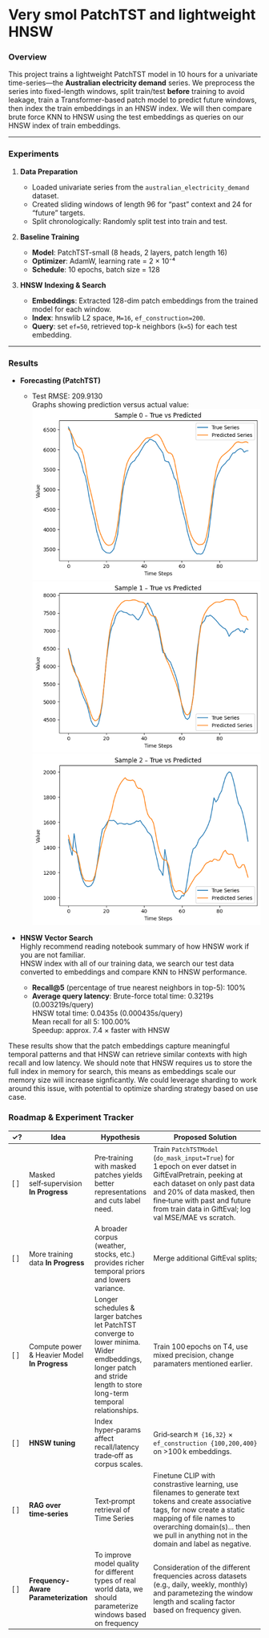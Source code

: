 # Very smol PatchTST and lightweight HNSW

### Overview
This project trains a lightweight PatchTST model in 10 hours for a univariate time-series—the **Australian electricity demand** series. We preprocess the series into fixed-length windows, split train/test **before** training to avoid leakage, train a Transformer-based patch model to predict future windows, then index the train embeddings in an HNSW index. We will then compare brute force KNN to HNSW using the test embeddings as queries on our HNSW index of train embeddings.

---

### Experiments

1. **Data Preparation**  
   - Loaded univariate series from the `australian_electricity_demand` dataset.  
   - Created sliding windows of length 96 for “past” context and 24 for “future” targets.  
   - Split chronologically: Randomly split test into train and test.

2. **Baseline Training**  
   - **Model**: PatchTST-small (8 heads, 2 layers, patch length 16)  
   - **Optimizer**: AdamW, learning rate = 2 × 10⁻⁴  
   - **Schedule**: 10 epochs, batch size = 128  

3. **HNSW Indexing & Search**  
   - **Embeddings**: Extracted 128-dim patch embeddings from the trained model for each window.  
   - **Index**: hnswlib L2 space, `M=16`, `ef_construction=200`.  
   - **Query**: set `ef=50`, retrieved top-k neighbors (`k=5`) for each test embedding.

---

### Results

- **Forecasting (PatchTST)**  
  - Test RMSE: 209.9130    
  Graphs showing prediction versus actual value:     
![alt text](graphs/output.png)
![alt text](graphs/output1.png)
![alt text](graphs/output2.png)

- **HNSW Vector Search**  
Highly recommend reading notebook summary of how HNSW work if you are not familiar.  
HNSW index with all of our training data, we search our test data converted to embeddings and compare KNN to HNSW performance.
  - **Recall@5** (percentage of true nearest neighbors in top-5): 100%
  - **Average query latency**: Brute-force total time: 0.3219s (0.003219s/query)     
                               HNSW total time: 0.0435s (0.000435s/query)     
                               Mean recall for all 5: 100.00%    
                               Speedup: approx. 7.4 × faster with HNSW    

These results show that the patch embeddings capture meaningful temporal patterns and that HNSW can retrieve similar contexts with high recall and low latency. We should note that HNSW requires us to store the full index in memory for search, this means as embeddings scale our memory size will increase signficantly. We could leverage sharding to work around this issue, with potential to optimize sharding strategy based on use case.


### Roadmap & Experiment Tracker

| ✓? | Idea                         | Hypothesis                                                                                           | Proposed Solution                                                                                                           |
|----|------------------------------|------------------------------------------------------------------------------------------------------|-----------------------------------------------------------------------------------------------------------------------------|
| [ ] | Masked self‑supervision **In Progress** | Pre‑training with masked patches yields better representations and cuts label need.                 | Train `PatchTSTModel` (`do_mask_input=True`) for 1 epoch on ever datset in GiftEvalPretrain, peeking at each dataset on only past data and 20% of data masked, then fine‑tune with past and future from train data in GiftEval; log val MSE/MAE vs scratch.                    |
| [ ] | More training data  **In Progress**  | A broader corpus (weather, stocks, etc.) provides richer temporal priors and lowers variance.        | Merge additional GiftEval splits;                            |
| [ ] |Compute power & Heavier Model     **In Progress**    | Longer schedules & larger batches let PatchTST converge to lower minima. Wider emdbeddings, longer patch and stride length to store long-term temporal relationships.                            | Train 100 epochs on T4, use mixed precision, change paramaters mentioned earlier.                                                        |
| [ ] | **HNSW tuning**             | Index hyper‑params affect recall/latency trade‑off as corpus scales.                                 | Grid‑search `M {16,32}` × `ef_construction {100,200,400}` on >100 k embeddings.                                            |
| [ ] | **RAG over time‑series**    | Text‑prompt retrieval of Time Series | Finetune CLIP with constrastive learning, use filenames to generate text tokens and create associative tags, for now create a static mapping of file names to overarching domain(s)... then we pull in anything not in the domain and label as negative.
| [ ] | **Frequency-Aware Parameterization** | To improve model quality for different types of real world data, we should parameterize windows based on frequency | Consideration of the different frequencies across datasets (e.g., daily, weekly, monthly) and parametezing the window length and scaling factor based on frequency given.
